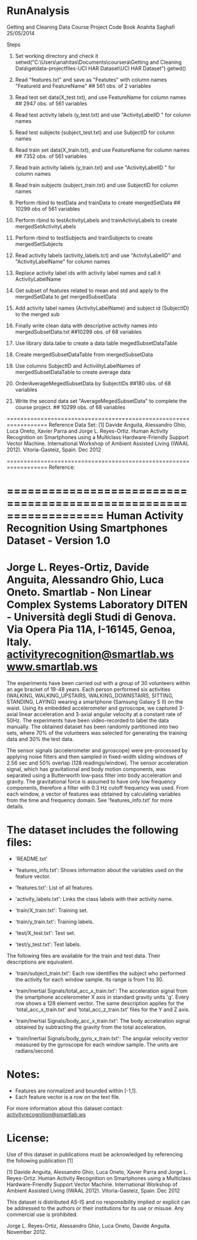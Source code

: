 RunAnalysis
===========
Getting and Cleaning Data Course Project Code Book 
Anahita Saghafi 25/05/2014

Steps

1. Set working directory and check it
setwd("C:\\Users\\anahitas\\Documents\\coursera\\Getting and Cleaning Data\\getdata-projectfiles-UCI HAR Dataset\\UCI HAR Dataset")
getwd()

2. Read "features.txt" and save as "Featutes" with column names "FeatureId and FeatureName" ## 561 obs. of 2 variables

3. Read test set data(X_test.txt), and use FeatureName for column names ## 2947 obs. of 561 variables

4. Read test activity labels (y_test.txt) and use "ActivityLabelID " for column names

5. Read test subjects (subject_test.txt) and use SubjectID for column names
 
6. Read train set  data(X_train.txt), and use FeatureName for column names ## 7352 obs. of 561 variables
 
7. Read train activity labels (y_train.txt) and use "ActivityLabelID " for column names
 
8. Read train subjects (subject_train.txt) and use SubjectID for column names
 
9. Perform rbind to testData and trainData to create mergedSetData ## 10299 obs of 561 variables

10. Perform rbind to testActivityLabels and trainActiviyLabels to create mergedSetActivityLabels   
 
11. Perform rbind to testSubjects and trainSubjects to create mergedSetSubjects   

12. Read activity labels (activity_labels.tct) and use "ActvityLabelID" and "ActivityLabelName" for column names   
 
13. Replace activity label ids with activity label names and call it ActivityLabelName  

14. Get subset of features related to mean and std and apply to the mergedSetData to get mergedSubsetData  

15. Add activity label names (ActivityLabelName) and subject id (SubjectID) to the merged sub    

16. Finally write clean data with descriptive activity  names into mergedSubsetData.txt ##10299 obs. of 68 variables

17. Use library data.tabe to create a data table megedSubsetDataTable
 
18.  Create mergedSubsetDataTable from mergedSubsetData
 
19. Use columns SubjectID and ActivilityLabelNames of mergedSubsetDataTable to create average data
 
20. OrderAverageMegedSubsetData by SubjectIDs ##180 obs. of 68 variables

21. Write the second data set "AverageMegedSubsetData" to complete the course project. ## 10299 obs. of 68 variables


==================================================================
Reference Data Set:
[1] Davide Anguita, Alessandro Ghio, Luca Oneto, Xavier Parra and Jorge L. Reyes-Ortiz. Human Activity Recognition on Smartphones using a Multiclass Hardware-Friendly Support Vector Machine. International Workshop of Ambient Assisted Living (IWAAL 2012). Vitoria-Gasteiz, Spain. Dec 2012

==================================================================
Reference: 

==================================================================
Human Activity Recognition Using Smartphones Dataset - Version 1.0
==================================================================
Jorge L. Reyes-Ortiz, Davide Anguita, Alessandro Ghio, Luca Oneto.
Smartlab - Non Linear Complex Systems Laboratory
DITEN - Università degli Studi di Genova.
Via Opera Pia 11A, I-16145, Genoa, Italy.
activityrecognition@smartlab.ws
www.smartlab.ws
==================================================================

The experiments have been carried out with a group of 30 volunteers within an age bracket of 19-48 years. Each person performed six activities (WALKING, WALKING_UPSTAIRS, WALKING_DOWNSTAIRS, SITTING, STANDING, LAYING) wearing a smartphone (Samsung Galaxy S II) on the waist. Using its embedded accelerometer and gyroscope, we captured 3-axial linear acceleration and 3-axial angular velocity at a constant rate of 50Hz. The experiments have been video-recorded to label the data manually. The obtained dataset has been randomly partitioned into two sets, where 70% of the volunteers was selected for generating the training data and 30% the test data. 

The sensor signals (accelerometer and gyroscope) were pre-processed by applying noise filters and then sampled in fixed-width sliding windows of 2.56 sec and 50% overlap (128 readings/window). The sensor acceleration signal, which has gravitational and body motion components, was separated using a Butterworth low-pass filter into body acceleration and gravity. The gravitational force is assumed to have only low frequency components, therefore a filter with 0.3 Hz cutoff frequency was used. From each window, a vector of features was obtained by calculating variables from the time and frequency domain. See 'features_info.txt' for more details. 



The dataset includes the following files:
=========================================

- 'README.txt'

- 'features_info.txt': Shows information about the variables used on the feature vector.

- 'features.txt': List of all features.

- 'activity_labels.txt': Links the class labels with their activity name.

- 'train/X_train.txt': Training set.

- 'train/y_train.txt': Training labels.

- 'test/X_test.txt': Test set.

- 'test/y_test.txt': Test labels.

The following files are available for the train and test data. Their descriptions are equivalent. 

- 'train/subject_train.txt': Each row identifies the subject who performed the activity for each window sample. Its range is from 1 to 30. 

- 'train/Inertial Signals/total_acc_x_train.txt': The acceleration signal from the smartphone accelerometer X axis in standard gravity units 'g'. Every row shows a 128 element vector. The same description applies for the 'total_acc_x_train.txt' and 'total_acc_z_train.txt' files for the Y and Z axis. 

- 'train/Inertial Signals/body_acc_x_train.txt': The body acceleration signal obtained by subtracting the gravity from the total acceleration. 

- 'train/Inertial Signals/body_gyro_x_train.txt': The angular velocity vector measured by the gyroscope for each window sample. The units are radians/second. 

Notes: 
======
- Features are normalized and bounded within [-1,1].
- Each feature vector is a row on the text file.

For more information about this dataset contact: activityrecognition@smartlab.ws

License:
========
Use of this dataset in publications must be acknowledged by referencing the following publication [1] 

[1] Davide Anguita, Alessandro Ghio, Luca Oneto, Xavier Parra and Jorge L. Reyes-Ortiz. Human Activity Recognition on Smartphones using a Multiclass Hardware-Friendly Support Vector Machine. International Workshop of Ambient Assisted Living (IWAAL 2012). Vitoria-Gasteiz, Spain. Dec 2012

This dataset is distributed AS-IS and no responsibility implied or explicit can be addressed to the authors or their institutions for its use or misuse. Any commercial use is prohibited.

Jorge L. Reyes-Ortiz, Alessandro Ghio, Luca Oneto, Davide Anguita. November 2012.

